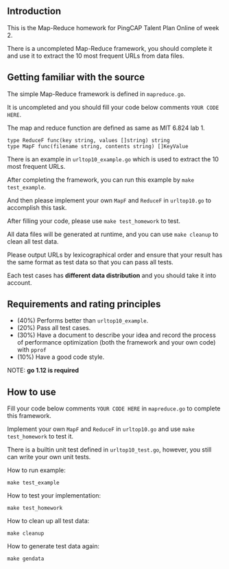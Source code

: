 ## Introduction

This is the Map-Reduce homework for PingCAP Talent Plan Online of week 2.

There is a uncompleted Map-Reduce framework, you should complete it and use it to extract the 10 most frequent URLs from data files.

## Getting familiar with the source

The simple Map-Reduce framework is defined in `mapreduce.go`.

It is uncompleted and you should fill your code below comments `YOUR CODE HERE`.

The map and reduce function are defined as same as MIT 6.824 lab 1.
```
type ReduceF func(key string, values []string) string
type MapF func(filename string, contents string) []KeyValue
```

There is an example in `urltop10_example.go` which is used to extract the 10 most frequent URLs.

After completing the framework, you can run this example by `make test_example`.

And then please implement your own `MapF` and `ReduceF` in `urltop10.go` to accomplish this task.

After filling your code, please use `make test_homework` to test.

All data files will be generated at runtime, and you can use `make cleanup` to clean all test data.

Please output URLs by lexicographical order and ensure that your result has the same format as test data so that you can pass all tests.

Each test cases has **different data distribution** and you should take it into account.

## Requirements and rating principles

* (40%) Performs better than `urltop10_example`.
* (20%) Pass all test cases.
* (30%) Have a document to describe your idea and record the process of performance optimization (both the framework and your own code) with `pprof`
* (10%) Have a good code style.

NOTE: **go 1.12 is required**

## How to use

Fill your code below comments `YOUR CODE HERE` in `mapreduce.go` to complete this framework.

Implement your own `MapF` and `ReduceF` in `urltop10.go` and use `make test_homework` to test it.

There is a builtin unit test defined in `urltop10_test.go`, however, you still can write your own unit tests.

How to run example:
```
make test_example
```

How to test your implementation:
```
make test_homework
```

How to clean up all test data:
```
make cleanup
```

How to generate test data again:
```
make gendata
```
